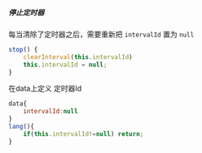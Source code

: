 ##### 停止定时器

每当清除了定时器之后，需要重新把 `intervalId` 置为 `null`

```javascript
stop() {
    clearInterval(this.intervalId)
    this.intervalId = null;
}
```

在data上定义 定时器Id

```javascript
data{
    intervalId:null
}
lang(){
	if(this.intervalId!=null) return;
}
```

